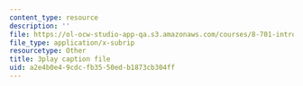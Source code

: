 ```yaml
---
content_type: resource
description: ''
file: https://ol-ocw-studio-app-qa.s3.amazonaws.com/courses/8-701-introduction-to-nuclear-and-particle-physics-fall-2020/a2e4b0e49cdcfb3550edb1873cb304ff_wB5BYYEOPVA.srt
file_type: application/x-subrip
resourcetype: Other
title: 3play caption file
uid: a2e4b0e4-9cdc-fb35-50ed-b1873cb304ff
---
```

